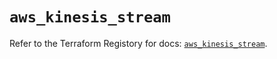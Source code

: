 # `aws_kinesis_stream`

Refer to the Terraform Registory for docs: [`aws_kinesis_stream`](https://registry.terraform.io/providers/hashicorp/aws/5.6.1/docs/resources/kinesis_stream).

